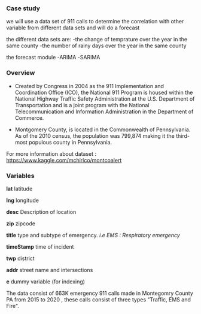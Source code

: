 
### Case study 

we will use a data set of 911 calls to determine the correlation with other variable from different data sets and will do a forecast  

the different data sets are: 
-the change of temprature over the year in the same county 
-the number of rainy days over the year in the same county  

the forecast module 
-ARIMA 
-SARIMA

### Overview

* Created by Congress in 2004 as the 911 Implementation and Coordination Office (ICO), the National 911 Program is housed within the National Highway Traffic Safety Administration at the U.S. Department of Transportation and is a joint program with the National Telecommunication and Information Administration in the Department of Commerce.

* Montgomery County, is located in the Commonwealth of Pennsylvania. As of the 2010 census, the population was 799,874 making it the third-most populous county in Pennsylvania.

For more information about dataset : <https://www.kaggle.com/mchirico/montcoalert>


### Variables

**lat**       latitude   

**lng**       longitude

**desc**      Description of location

**zip**       zipcode

**title**     type and subtype of emergency. *i.e EMS : Respiratory emergency*

**timeStamp** time of incident

**twp**       district

**addr**      street name and intersections

**e**         dummy variable (for indexing)


The data consist of 663K emergency 911 calls made in Montegomry County PA from 2015 to 2020 , these calls consist of three types "Traffic, EMS and Fire". 
